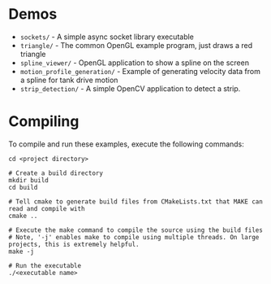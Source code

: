 # Demos

* `sockets/` - A simple async socket library executable
* `triangle/` - The common OpenGL example program, just draws a red triangle
* `spline_viewer/` - OpenGL application to show a spline on the screen
* `motion_profile_generation/` - Example of generating velocity data from a spline for tank drive motion
* `strip_detection/` - A simple OpenCV application to detect a strip.

# Compiling
To compile and run these examples, execute the following commands:

```
cd <project directory>

# Create a build directory
mkdir build
cd build

# Tell cmake to generate build files from CMakeLists.txt that MAKE can read and compile with
cmake ..

# Execute the make command to compile the source using the build files
# Note, '-j' enables make to compile using multiple threads. On large projects, this is extremely helpful.
make -j

# Run the executable
./<executable name>
```

